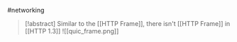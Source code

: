 #networking 
>[!abstract] Similar to the [[HTTP Frame]], there isn't [[HTTP Frame]] in [[HTTP 1.3]]
>![[quic_frame.png]]